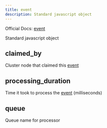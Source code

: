 ```yaml
---
title: event
description: Standard javascript object
---
```

Official Docs: [event](https://docs.servicenow.com/search?q=event)

Standard javascript object


## claimed_by
Cluster node that claimed this [event](/reference/event/)

## processing_duration
Time it took to process the [event](/reference/event/) (milliseconds)

## queue
Queue name for processor
